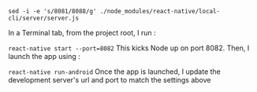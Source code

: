 `sed -i -e 's/8081/8088/g' ./node_modules/react-native/local-cli/server/server.js`




In a Terminal tab, from the project root, I run :

`react-native start --port=8082`
This kicks Node up on port 8082. Then, I launch the app using :

`react-native run-android`
Once the app is launched, I update the development server's url and port to match the settings above
